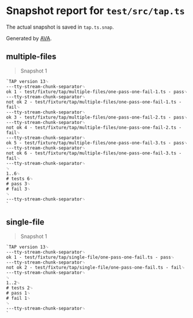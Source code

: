 # Snapshot report for `test/src/tap.ts`

The actual snapshot is saved in `tap.ts.snap`.

Generated by [AVA](https://avajs.dev).

## multiple-files

> Snapshot 1

    `TAP version 13␊
    ---tty-stream-chunk-separator␊
    ok 1 - test/fixture/tap/multiple-files/one-pass-one-fail-1.ts - pass␊
    ---tty-stream-chunk-separator␊
    not ok 2 - test/fixture/tap/multiple-files/one-pass-one-fail-1.ts - fail␊
    ---tty-stream-chunk-separator␊
    ok 3 - test/fixture/tap/multiple-files/one-pass-one-fail-2.ts - pass␊
    ---tty-stream-chunk-separator␊
    not ok 4 - test/fixture/tap/multiple-files/one-pass-one-fail-2.ts - fail␊
    ---tty-stream-chunk-separator␊
    ok 5 - test/fixture/tap/multiple-files/one-pass-one-fail-3.ts - pass␊
    ---tty-stream-chunk-separator␊
    not ok 6 - test/fixture/tap/multiple-files/one-pass-one-fail-3.ts - fail␊
    ---tty-stream-chunk-separator␊
    ␊
    1..6␊
    # tests 6␊
    # pass 3␊
    # fail 3␊
    ␊
    ---tty-stream-chunk-separator␊
    `

## single-file

> Snapshot 1

    `TAP version 13␊
    ---tty-stream-chunk-separator␊
    ok 1 - test/fixture/tap/single-file/one-pass-one-fail.ts - pass␊
    ---tty-stream-chunk-separator␊
    not ok 2 - test/fixture/tap/single-file/one-pass-one-fail.ts - fail␊
    ---tty-stream-chunk-separator␊
    ␊
    1..2␊
    # tests 2␊
    # pass 1␊
    # fail 1␊
    ␊
    ---tty-stream-chunk-separator␊
    `
